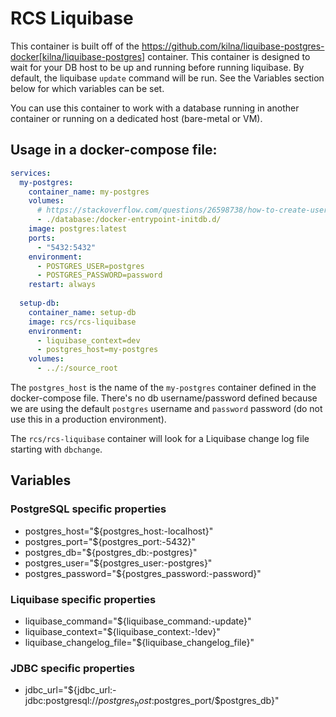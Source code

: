# RCS Liquibase 

This container is built off of the https://github.com/kilna/liquibase-postgres-docker[kilna/liquibase-postgres] 
container. This container is designed to wait for your DB host to be up and running before
running liquibase. By default, the liquibase `update` command will be run. See the Variables
section below for which variables can be set.

You can use this container to work with a database running in another container or running
on a dedicated host (bare-metal or VM).

## Usage in a docker-compose file:
```yaml
services:
  my-postgres:
    container_name: my-postgres
    volumes:
      # https://stackoverflow.com/questions/26598738/how-to-create-user-database-in-script-for-docker-postgres
      - ./database:/docker-entrypoint-initdb.d/
    image: postgres:latest
    ports:
      - "5432:5432"
    environment:
      - POSTGRES_USER=postgres
      - POSTGRES_PASSWORD=password
    restart: always
    
  setup-db:
    container_name: setup-db
    image: rcs/rcs-liquibase
    environment:
      - liquibase_context=dev
      - postgres_host=my-postgres
    volumes:
      - ../:/source_root
```

The `postgres_host` is the name of the `my-postgres` container defined in the docker-compose file.
There's no db username/password defined because we are using the default `postgres` username
and `password` password (do not use this in a production environment).

The `rcs/rcs-liquibase` container will look for a Liquibase change log file starting with `dbchange`.

## Variables

### PostgreSQL specific properties
* postgres_host="${postgres_host:-localhost}"
* postgres_port="${postgres_port:-5432}"
* postgres_db="${postgres_db:-postgres}"
* postgres_user="${postgres_user:-postgres}"
* postgres_password="${postgres_password:-password}"

### Liquibase specific properties
* liquibase_command="${liquibase_command:-update}"
* liquibase_context="${liquibase_context:-!dev}"
* liquibase_changelog_file="${liquibase_changelog_file}"
  
### JDBC specific properties
* jdbc_url="${jdbc_url:-jdbc:postgresql://$postgres_host:$postgres_port/$postgres_db}"
